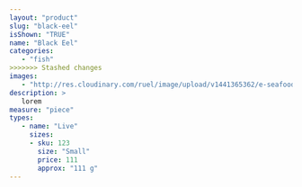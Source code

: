```yaml
---
layout: "product"
slug: "black-eel"
isShown: "TRUE"
name: "Black Eel"
categories:
   - "fish"
>>>>>>> Stashed changes
images:
   - "http://res.cloudinary.com/ruel/image/upload/v1441365362/e-seafoods/black-eel.jpg"
description: >
   lorem
measure: "piece"
types: 
   - name: "Live"
     sizes: 
     - sku: 123
       size: "Small"
       price: 111
       approx: "111 g"
---
```

